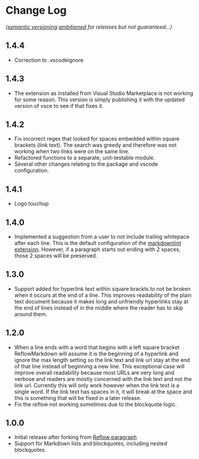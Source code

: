 Change Log
==========

(*[semantic versioning](https://semver.org/) [ambitioned](http://www.dictionary.com/browse/ambitioned) for releases but not guaranteed...)*

1.4.4
-----

- Correction to .vscodeignore

1.4.3
-----

- The extension as installed from Visual Studio Marketplace is not working for some reason.  This version is simply publishing it with the updated version of vsce to see if that fixes it.

1.4.2
-----

- Fix incorrect regex that looked for spaces embedded within square brackets  (link text). The search was greedy and therefore was not working when two
  links were on the same line.
- Refactored functions to a separate, unit-testable module.
- Several other changes relating to the package and vscode configuration.

1.4.1
-----

- Logo touchup

1.4.0
-----

- Implemented a suggestion from a user to not include trailing whitepace after
  each line. This is the default configuration of the [markdownlint extension](https://marketplace.visualstudio.com/items?itemName=DavidAnson.vscode-markdownlint).
  However, if a paragraph starts out ending with 2 spaces, those 2 spaces will
  be preserved.

1.3.0
-----

- Support added for hyperlink text within square brackts to not be broken
  when it occurs at the end of a line. This improves readability of the plain
  text document because it makes long and unfriendly hyperlinks stay at the
  end of lines instead of in the middle where the reader has to skip around them.

1.2.0
-----

- When a line ends with a word that begins with a left square bracket
  ReflowMarkdown will assume it is the beginning of a hyperlink and ignore the
  max length setting so the link text and link url stay at the end of that
  line instead of beginning a new line. This exceptional case will improve
  overall readability because most URLs are very long and verbose and readers
  are mostly concerned with the link text and not the link url. Currently this
  will only work however when the link text is a single word.   If the link text
  has spaces in it, it will break at the space and this is something that will be
  fixed in a later release.
- Fix the reflow not working sometimes due to the blockquote logic.

1.0.0
-----

- Initial release after forking from [Reflow paragraph](https://marketplace.visualstudio.com/items?itemName=TroelsDamgaard.reflow-paragraph)
- Support for Markdown lists and blockquotes, including nested blockquotes.